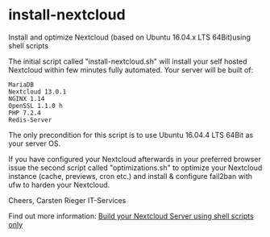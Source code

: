 # install-nextcloud
Install and optimize Nextcloud (based on Ubuntu 16.04.x LTS 64Bit)using shell scripts

The initial script called "install-nextcloud.sh" will install your self hosted Nextcloud within few minutes fully automated. Your server will be built of:

    MariaDB
    Nextcloud 13.0.1
    NGINX 1.14
    OpenSSL 1.1.0 h
    PHP 7.2.4
    Redis-Server

The only precondition for this script is to use Ubuntu 16.04.4 LTS 64Bit as your server OS.

If you have configured your Nextcloud afterwards in your preferred browser issue the second script called "optimizations.sh" to  optimize your Nextcloud instance (cache, previews, cron etc.) and install & configure fail2ban with ufw to harden your Nextcloud.

Cheers, Carsten Rieger IT-Services

Find out more information: <a href="https://www.c-rieger.de/spawn-your-nextcloud-server-using-one-shell-script/" target="_blank">Build your Nextcloud Server using shell scripts only</a>
